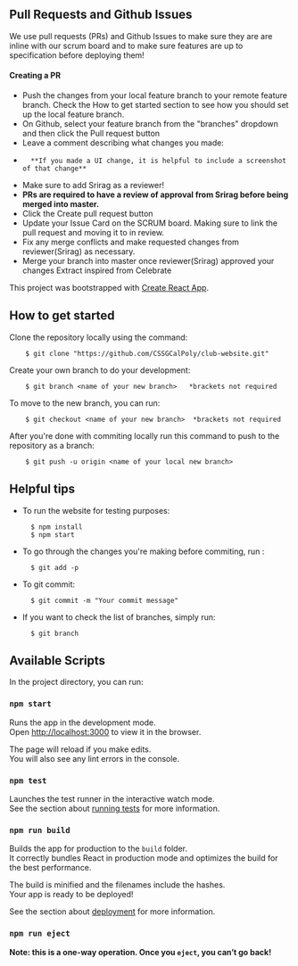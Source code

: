 

## Pull Requests and Github Issues
We use pull requests (PRs) and Github Issues to make sure they are are inline with our scrum board and to make sure features are up to specification before deploying them!
#### Creating a PR
- Push the changes from your local feature branch to your remote feature branch. Check the How to get started section to see how you should set up the local feature branch.
- On Github, select your feature branch from the "branches" dropdown and then click the Pull request button
- Leave a comment describing what changes you made: 
-       **If you made a UI change, it is helpful to include a screenshot of that change**
- Make sure to add Srirag as a reviewer!
- **PRs are required to have a review of approval from Srirag before being merged into master.**
- Click the Create pull request button
- Update your Issue Card on the SCRUM board. Making sure to link the pull request and moving it to in review.
- Fix any merge conflicts and make requested changes from reviewer(Srirag) as necessary.
- Merge your branch into master once reviewer(Srirag) approved your changes
Extract inspired from Celebrate

This project was bootstrapped with [Create React App](https://github.com/facebook/create-react-app).

## How to get started
Clone the repository locally using the command:

        $ git clone "https://github.com/CSSGCalPoly/club-website.git"

Create your own branch to do your development:

        $ git branch <name of your new branch>   *brackets not required

To move to the new branch, you can run:

        $ git checkout <name of your new branch>  *brackets not required

After you're done with commiting locally run this command to push to the repository as a branch:

        $ git push -u origin <name of your local new branch>
        

 
## Helpful tips 
- To run the website for testing purposes:

        $ npm install 
        $ npm start


- To go through the changes you're making before commiting, run :

        $ git add -p

- To git commit:

        $ git commit -m "Your commit message"
        
- If you want to check the list of branches, simply run:

        $ git branch
        
        
## Available Scripts

In the project directory, you can run:

### `npm start`

Runs the app in the development mode.<br />
Open [http://localhost:3000](http://localhost:3000) to view it in the browser.

The page will reload if you make edits.<br />
You will also see any lint errors in the console.

### `npm test`

Launches the test runner in the interactive watch mode.<br />
See the section about [running tests](https://facebook.github.io/create-react-app/docs/running-tests) for more information.

### `npm run build`

Builds the app for production to the `build` folder.<br />
It correctly bundles React in production mode and optimizes the build for the best performance.

The build is minified and the filenames include the hashes.<br />
Your app is ready to be deployed!

See the section about [deployment](https://facebook.github.io/create-react-app/docs/deployment) for more information.

### `npm run eject`

**Note: this is a one-way operation. Once you `eject`, you can’t go back!**
